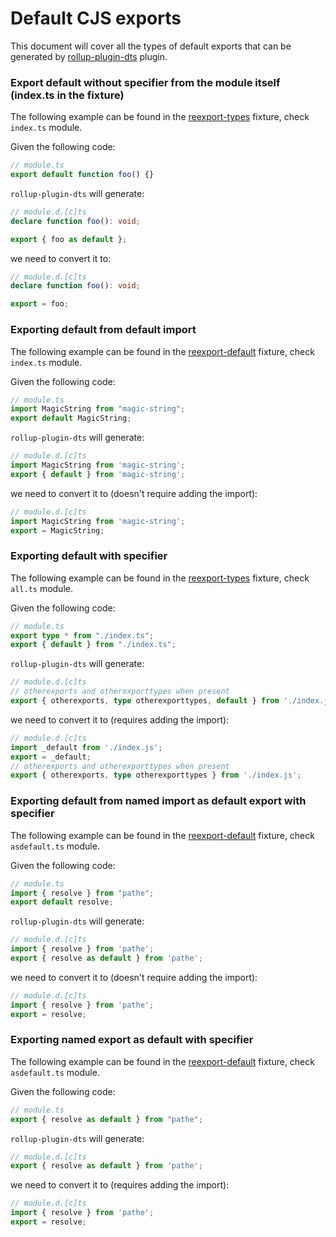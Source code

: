 # Default CJS exports

This document will cover all the types of default exports that can be generated by [rollup-plugin-dts](https://github.com/Swatinem/rollup-plugin-dts) plugin.

### Export default without specifier from the module itself (index.ts in the fixture)

The following example can be found in the [reexport-types](../../../../test/cjs-types-fixture/reexport-types) fixture, check `index.ts` module.

Given the following code:
```ts
// module.ts
export default function foo() {}
```

`rollup-plugin-dts` will generate:
```ts
// module.d.[c]ts
declare function foo(): void;

export { foo as default };
```

we need to convert it to:
```ts
// module.d.[c]ts
declare function foo(): void;

export = foo;
```

### Exporting default from default import

The following example can be found in the [reexport-default](../../../../test/cjs-types-fixture/reexport-default) fixture, check `index.ts` module.

Given the following code:
```ts
// module.ts
import MagicString from "magic-string";
export default MagicString;
```

`rollup-plugin-dts` will generate:
```ts
// module.d.[c]ts
import MagicString from 'magic-string';
export { default } from 'magic-string';
```

we need to convert it to (doesn't require adding the import):
```ts
// module.d.[c]ts
import MagicString from 'magic-string';
export = MagicString;
```

### Exporting default with specifier

The following example can be found in the [reexport-types](../../../../test/cjs-types-fixture/reexport-types) fixture, check `all.ts` module.

Given the following code:
```ts
// module.ts
export type * from "./index.ts";
export { default } from "./index.ts";
```

`rollup-plugin-dts` will generate:
```ts
// module.d.[c]ts
// otherexports and otherexporttypes when present
export { otherexports, type otherexporttypes, default } from './index.js';
```

we need to convert it to (requires adding the import):
```ts
// module.d.[c]ts
import _default from './index.js';
export = _default;
// otherexports and otherexporttypes when present
export { otherexports, type otherexporttypes } from './index.js';
```

### Exporting default from named import as default export with specifier

The following example can be found in the [reexport-default](../../../../test/cjs-types-fixture/reexport-default) fixture, check `asdefault.ts` module.

Given the following code:
```ts
// module.ts
import { resolve } from "pathe";
export default resolve;
```

`rollup-plugin-dts` will generate:
```ts
// module.d.[c]ts
import { resolve } from 'pathe';
export { resolve as default } from 'pathe';
```

we need to convert it to (doesn't require adding the import):
```ts
// module.d.[c]ts
import { resolve } from 'pathe';
export = resolve;
```

### Exporting named export as default with specifier

The following example can be found in the [reexport-default](../../../../test/cjs-types-fixture/reexport-default) fixture, check `asdefault.ts` module.

Given the following code:
```ts
// module.ts
export { resolve as default } from "pathe";
```

`rollup-plugin-dts` will generate:
```ts
// module.d.[c]ts
export { resolve as default } from 'pathe';
```

we need to convert it to (requires adding the import):
```ts
// module.d.[c]ts
import { resolve } from 'pathe';
export = resolve;
```
